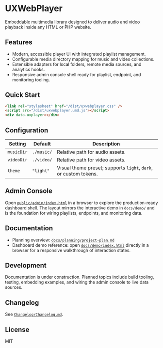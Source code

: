 # UXWebPlayer

Embeddable multimedia library designed to deliver audio and video playback inside any HTML or PHP website.

## Features
- Modern, accessible player UI with integrated playlist management.
- Configurable media directory mapping for music and video collections.
- Extensible adapters for local folders, remote media sources, and analytics hooks.
- Responsive admin console shell ready for playlist, endpoint, and monitoring tooling.

## Quick Start
```html
<link rel="stylesheet" href="/dist/uxwebplayer.css" />
<script src="/dist/uxwebplayer.umd.js"></script>
<div data-uxplayer></div>
```

## Configuration
| Setting | Default | Description |
| --- | --- | --- |
| `musicDir` | `./music/` | Relative path for audio assets. |
| `videoDir` | `./video/` | Relative path for video assets. |
| `theme` | `"light"` | Visual theme preset; supports `light`, `dark`, or custom tokens. |

## Admin Console
Open [`public/admin/index.html`](public/admin/index.html) in a browser to explore the production-ready dashboard shell. The layout mirrors the interactive demo in `docs/demo/` and is the foundation for wiring playlists, endpoints, and monitoring data.

## Documentation
- Planning overview: [`docs/planning/project-plan.md`](docs/planning/project-plan.md)
- Dashboard demo reference: open [`docs/demo/index.html`](docs/demo/index.html) directly in a browser for a responsive walkthrough of interaction states.

## Development
Documentation is under construction. Planned topics include build tooling, testing, embedding examples, and wiring the admin console to live data sources.

## Changelog
See [`Changelog/Changelog.md`](Changelog/Changelog.md).

## License
MIT
